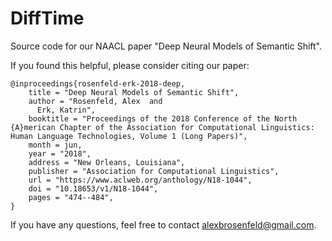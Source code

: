 # DiffTime

Source code for our NAACL paper "Deep Neural Models of Semantic Shift".


If you found this helpful, please consider citing our paper:

    @inproceedings{rosenfeld-erk-2018-deep,
        title = "Deep Neural Models of Semantic Shift",
        author = "Rosenfeld, Alex  and
          Erk, Katrin",
        booktitle = "Proceedings of the 2018 Conference of the North {A}merican Chapter of the Association for Computational Linguistics: Human Language Technologies, Volume 1 (Long Papers)",
        month = jun,
        year = "2018",
        address = "New Orleans, Louisiana",
        publisher = "Association for Computational Linguistics",
        url = "https://www.aclweb.org/anthology/N18-1044",
        doi = "10.18653/v1/N18-1044",
        pages = "474--484",
    }
    
    
    
 If you have any questions, feel free to contact <alexbrosenfeld@gmail.com>.